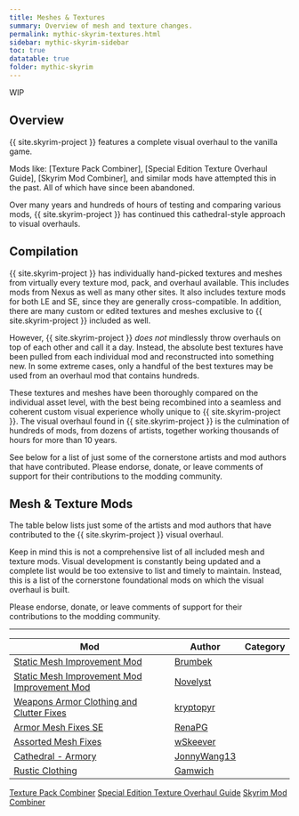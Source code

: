```yaml
---
title: Meshes & Textures
summary: Overview of mesh and texture changes.
permalink: mythic-skyrim-textures.html
sidebar: mythic-skyrim-sidebar
toc: true
datatable: true
folder: mythic-skyrim
---
```


<span class="label label-warning">WIP</span>


## Overview

{{ site.skyrim-project }} features a complete visual overhaul to the vanilla game.

Mods like: [Texture Pack Combiner], [Special Edition Texture Overhaul Guide], [Skyrim Mod Combiner], and similar mods have attempted this in the past. All of which have since been abandoned.

Over many years and hundreds of hours of testing and comparing various mods, {{ site.skyrim-project }} has continued this cathedral-style approach to visual overhauls.


## Compilation

{{ site.skyrim-project }} has individually hand-picked textures and meshes from virtually every texture mod, pack, and overhaul available. This includes mods from Nexus as well as many other sites. It also includes texture mods for both LE and SE, since they are generally cross-compatible. In addition, there are many custom or edited textures and meshes exclusive to {{ site.skyrim-project }} included as well.

However, {{ site.skyrim-project }} *does not* mindlessly throw overhauls on top of each other and call it a day. Instead, the absolute best textures have been pulled from each individual mod and reconstructed into something new. In some extreme cases, only a handful of the best textures may be used from an overhaul mod that contains hundreds.

These textures and meshes have been thoroughly compared on the individual asset level, with the best being recombined into a seamless and coherent custom visual experience wholly unique to {{ site.skyrim-project }}. The visual overhaul found in {{ site.skyrim-project }} is the culmination of hundreds of mods, from dozens of artists, together working thousands of hours for more than 10 years.

See below for a list of just some of the cornerstone artists and mod authors that have contributed. Please endorse, donate, or leave comments of support for their contributions to the modding community.


## Mesh & Texture Mods

The table below lists just some of the artists and mod authors that have contributed to the {{ site.skyrim-project }} visual overhaul.

Keep in mind this is not a comprehensive list of all included mesh and texture mods.
Visual development is constantly being updated and a complete list would be too extensive to list and timely to maintain.
Instead, this is a list of the cornerstone foundational mods on which the visual overhaul is built.

Please endorse, donate, or leave comments of support for their contributions to the modding community.


----
<div class="datatable-begin"></div>

Mod    						                                 | Author                     | Category
-------------------------------------------------- | -------------------------- | --------------------------
[Static Mesh Improvement Mod]                      | [Brumbek]                  |
[Static Mesh Improvement Mod Improvement Mod]      | [Novelyst]                 |
[Weapons Armor Clothing and Clutter Fixes]         | [kryptopyr]                |
[Armor Mesh Fixes SE]                              | [RenaPG]                   |
[Assorted Mesh Fixes]                              | [wSkeever]                 |
[Cathedral - Armory]                               | [JonnyWang13]              |
[Rustic Clothing]                                  | [Gamwich]                  |

[Static Mesh Improvement Mod]: (https://www.nexusmods.com/skyrimspecialedition/mods/659)
[Static Mesh Improvement Mod Improvement Mod]: (https://www.nexusmods.com/skyrimspecialedition/mods/55543)
[Weapons Armor Clothing and Clutter Fixes]: (https://www.nexusmods.com/skyrimspecialedition/mods/18994)
[Armor Mesh Fixes SE]: (https://www.nexusmods.com/skyrimspecialedition/mods/39704)
[Assorted Mesh Fixes]: (https://www.nexusmods.com/skyrimspecialedition/mods/32117)
[Cathedral - Armory]: (https://www.nexusmods.com/skyrimspecialedition/mods/20199)
[Rustic Clothing]: (https://www.nexusmods.com/skyrimspecialedition/mods/4703)

<div class="datatable-end"></div>



[Texture Pack Combiner](https://www.nexusmods.com/skyrim/mods/20801/)
[Special Edition Texture Overhaul Guide](https://www.nexusmods.com/skyrimspecialedition/mods/5883/)
[Skyrim Mod Combiner](https://www.nexusmods.com/skyrim/mods/51467/)

[Static Mesh Improvement Mod]: (https://www.nexusmods.com/skyrimspecialedition/mods/659)
[Static Mesh Improvement Mod Improvement Mod]: (https://www.nexusmods.com/skyrimspecialedition/mods/55543)
[Weapons Armor Clothing and Clutter Fixes]: (https://www.nexusmods.com/skyrimspecialedition/mods/18994)
[Armor Mesh Fixes SE]: (https://www.nexusmods.com/skyrimspecialedition/mods/39704)
[Assorted Mesh Fixes]: (https://www.nexusmods.com/skyrimspecialedition/mods/32117)
[Cathedral - Armory]: (https://www.nexusmods.com/skyrimspecialedition/mods/20199)
[Rustic Clothing]: (https://www.nexusmods.com/skyrimspecialedition/mods/4703)


[Brumbek]: (https://www.nexusmods.com/skyrimspecialedition/users/283020)
[Novelyst]: (https://www.nexusmods.com/skyrimspecialedition/users/100685828)
[kryptopyr]: (https://www.nexusmods.com/skyrimspecialedition/users/4291352)
[RenaPG]: (https://www.nexusmods.com/skyrimspecialedition/users/18456054)
[wSkeever]: (https://www.nexusmods.com/skyrimspecialedition/users/7064860)
[JonnyWang13]: (https://www.nexusmods.com/skyrimspecialedition/users/50222836)
[Gamwich]: (https://www.nexusmods.com/skyrimspecialedition/users/5712421)

